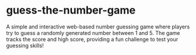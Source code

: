 # guess-the-number-game
A simple and interactive web-based number guessing game where players try to guess a randomly generated number between 1 and 5. The game tracks the score and high score, providing a fun challenge to test your guessing skills!
